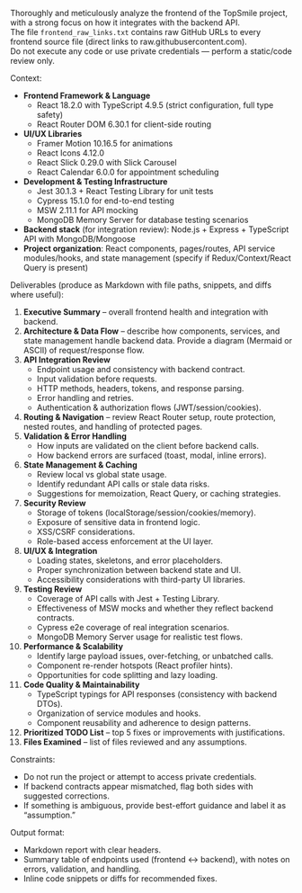Thoroughly and meticulously analyze the frontend of the TopSmile project, with a strong focus on how it integrates with the backend API.  
The file `frontend_raw_links.txt` contains raw GitHub URLs to every frontend source file (direct links to raw.githubusercontent.com).  
Do not execute any code or use private credentials — perform a static/code review only.

Context:
- **Frontend Framework & Language**
  - React 18.2.0 with TypeScript 4.9.5 (strict configuration, full type safety)
  - React Router DOM 6.30.1 for client-side routing
- **UI/UX Libraries**
  - Framer Motion 10.16.5 for animations
  - React Icons 4.12.0
  - React Slick 0.29.0 with Slick Carousel
  - React Calendar 6.0.0 for appointment scheduling
- **Development & Testing Infrastructure**
  - Jest 30.1.3 + React Testing Library for unit tests
  - Cypress 15.1.0 for end-to-end testing
  - MSW 2.11.1 for API mocking
  - MongoDB Memory Server for database testing scenarios
- **Backend stack** (for integration review): Node.js + Express + TypeScript API with MongoDB/Mongoose
- **Project organization**: React components, pages/routes, API service modules/hooks, and state management (specify if Redux/Context/React Query is present)

Deliverables (produce as Markdown with file paths, snippets, and diffs where useful):
1. **Executive Summary** – overall frontend health and integration with backend.
2. **Architecture & Data Flow** – describe how components, services, and state management handle backend data. Provide a diagram (Mermaid or ASCII) of request/response flow.
3. **API Integration Review**
   - Endpoint usage and consistency with backend contract.
   - Input validation before requests.
   - HTTP methods, headers, tokens, and response parsing.
   - Error handling and retries.
   - Authentication & authorization flows (JWT/session/cookies).
4. **Routing & Navigation** – review React Router setup, route protection, nested routes, and handling of protected pages.
5. **Validation & Error Handling**
   - How inputs are validated on the client before backend calls.
   - How backend errors are surfaced (toast, modal, inline errors).
6. **State Management & Caching**
   - Review local vs global state usage.
   - Identify redundant API calls or stale data risks.
   - Suggestions for memoization, React Query, or caching strategies.
7. **Security Review**
   - Storage of tokens (localStorage/session/cookies/memory).
   - Exposure of sensitive data in frontend logic.
   - XSS/CSRF considerations.
   - Role-based access enforcement at the UI layer.
8. **UI/UX & Integration**
   - Loading states, skeletons, and error placeholders.
   - Proper synchronization between backend state and UI.
   - Accessibility considerations with third-party UI libraries.
9. **Testing Review**
   - Coverage of API calls with Jest + Testing Library.
   - Effectiveness of MSW mocks and whether they reflect backend contracts.
   - Cypress e2e coverage of real integration scenarios.
   - MongoDB Memory Server usage for realistic test flows.
10. **Performance & Scalability**
    - Identify large payload issues, over-fetching, or unbatched calls.
    - Component re-render hotspots (React profiler hints).
    - Opportunities for code splitting and lazy loading.
11. **Code Quality & Maintainability**
    - TypeScript typings for API responses (consistency with backend DTOs).
    - Organization of service modules and hooks.
    - Component reusability and adherence to design patterns.
12. **Prioritized TODO List** – top 5 fixes or improvements with justifications.
13. **Files Examined** – list of files reviewed and any assumptions.

Constraints:
- Do not run the project or attempt to access private credentials.
- If backend contracts appear mismatched, flag both sides with suggested corrections.
- If something is ambiguous, provide best-effort guidance and label it as “assumption.”

Output format:
- Markdown report with clear headers.
- Summary table of endpoints used (frontend ↔ backend), with notes on errors, validation, and handling.
- Inline code snippets or diffs for recommended fixes.
